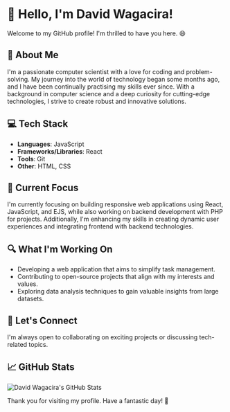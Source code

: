 # 👋 Hello, I'm David Wagacira!


Welcome to my GitHub profile! I'm thrilled to have you here. 😄

## 🚀 About Me

I'm a passionate computer scientist with a love for coding and problem-solving. My journey into the world of technology began some months ago, and I have been continually practising my skills ever since. With a background in computer science and a deep curiosity for cutting-edge technologies, I strive to create robust and innovative solutions.

## 💻 Tech Stack

- **Languages**: JavaScript
- **Frameworks/Libraries**: React
- **Tools**: Git
- **Other**: HTML, CSS


## 🌱 Current Focus

I'm currently focusing on building responsive web applications using React, JavaScript, and EJS, while also working on backend development with PHP for projects. Additionally, I'm enhancing my skills in creating dynamic user experiences and integrating frontend with backend technologies.


## 🔍 What I'm Working On

- Developing a web application that aims to simplify task management.
- Contributing to open-source projects that align with my interests and values.
- Exploring data analysis techniques to gain valuable insights from large datasets.

## 🤝 Let's Connect

I'm always open to collaborating on exciting projects or discussing tech-related topics.

## 📈 GitHub Stats

![David Wagacira's GitHub Stats](https://github-readme-stats.vercel.app/api?username=davidwagacira26&show_icons=true&count_private=true&hide=contribs&theme=radical)

Thank you for visiting my profile. Have a fantastic day! 🌟
